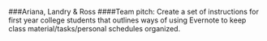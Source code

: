 ###Ariana, Landry & Ross
####Team pitch: Create a set of instructions for first year college students that outlines ways of using Evernote to keep class material/tasks/personal schedules organized.
